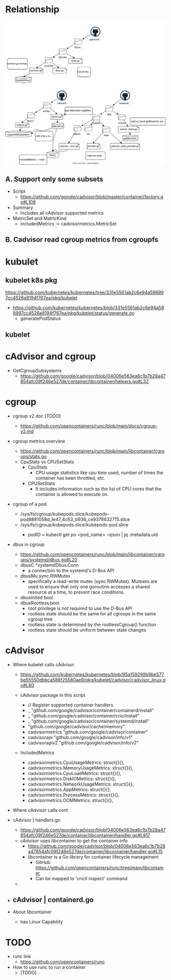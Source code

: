 

# Relationship

![cadvisor-cgroup-code.drawio.svg](cadvisor-cgroup-code.drawio.svg)

## A. Support only some subsets

- Script
    - https://github.com/google/cadvisor/blob/master/container/factory.go#L108
- Summary
    - Includes all cAdvisor supported metrics
- MatricSet and MatricKind
    - includedMetrics := cadvisormetrics.MetricSet

## B. Cadvisor read cgroup metrics from cgroupfs



# kubulet

## kubelet k8s pkg

https://github.com/kubernetes/kubernetes/tree/331e5561ab2c6e94a598997cc4526a8194f767ea/pkg/kubelet

- https://github.com/kubernetes/kubernetes/blob/331e5561ab2c6e94a598997cc4526a8194f767ea/pkg/kubelet/status/generate.go
    - generatePodStatus


## kubelet


# cAdvisor and cgroup

- GetCgroupSubsystems
    - https://github.com/google/cadvisor/blob/04006e563ea6c1b7b28a47854afc09f246e527de/container/libcontainer/helpers.go#L32


# cgroup

- cgroup v2 doc [TODO]
    - https://github.com/opencontainers/runc/blob/main/docs/cgroup-v2.md

- cgroup metrics overview
    - https://github.com/opencontainers/runc/blob/main/libcontainer/cgroups/stats.go
    - CpuStats vs CPUSetStats
        - CpuStats
            - CPU usage statistics like cpu time used, number of times the container has been throttled, etc.
        - CPUSetStats
            - It includes information such as the list of CPU cores that the container is allowed to execute on.

- cgroup of a pod
    - /sys/fs/cgroup/kubepods.slice/kubepods-pod8881058d_1e47_4c63_b936_ce9376632715.slice
    - /sys/fs/cgroup/kubepods.slice/kubepods-pod<podUID>.slice
        - podID = kubectl get po <pod_name> -ojson | jq .metadata.uid

- dbus in cgroup
    - https://github.com/opencontainers/runc/blob/main/libcontainer/cgroups/systemd/dbus.go#L20
    - dbusC        *systemdDbus.Conn
        - a connection to the systemd's D-Bus API
    - dbusMu       sync.RWMutex
        - specifically a read-write mutex (sync.RWMutex). Mutexes are used to ensure that only one goroutine accesses a shared resource at a time, to prevent race conditions.
    - dbusInited   bool
    - dbusRootless bool
        - root privilege is not required to use the D-Bus API
        - rootless state should be the same for all cgroups in the same cgroup tree
        - rootless state is determined by the rootlessCgroup() function
        - rootless state should be uniform between state changes

# cAdvisor

- Where kubelet calls cAdvisor
    - https://github.com/kubernetes/kubernetes/blob/95a159299b9be577be55550dbbca588f25580ae9/pkg/kubelet/cadvisor/cadvisor_linux.go#L80
    - cAdvisor package in this script
        - // Register supported container handlers.
        - _ "github.com/google/cadvisor/container/containerd/install"
        - _ "github.com/google/cadvisor/container/crio/install"
        - _ "github.com/google/cadvisor/container/systemd/install"
        - "github.com/google/cadvisor/cache/memory"
        - cadvisormetrics "github.com/google/cadvisor/container"
        - cadvisorapi "github.com/google/cadvisor/info/v1"
        - cadvisorapiv2 "github.com/google/cadvisor/info/v2"

    - IncludedMetrics
        - cadvisormetrics.CpuUsageMetrics:     struct{}{},
        - cadvisormetrics.MemoryUsageMetrics:  struct{}{},
		- cadvisormetrics.CpuLoadMetrics:      struct{}{},
		- cadvisormetrics.DiskIOMetrics:       struct{}{},
		- cadvisormetrics.NetworkUsageMetrics: struct{}{},
		- cadvisormetrics.AppMetrics:          struct{}{},
		- cadvisormetrics.ProcessMetrics:      struct{}{},
		- cadvisormetrics.OOMMetrics:          struct{}{},

- Where cAdvisor calls cont
- cAdvisor | handlers.go
    - https://github.com/google/cadvisor/blob/04006e563ea6c1b7b28a47854afc09f246e527de/container/libcontainer/handler.go#L917
    - cAdvisor uses libcontainer to get the container info
        - https://github.com/google/cadvisor/blob/04006e563ea6c1b7b28a47854afc09f246e527de/container/libcontainer/handler.go#L15
        - libcontainer is a Go library for container lifecycle management
            - GitHub: https://github.com/opencontainers/runc/tree/main/libcontainer
            - Can be mapped to 'crictl inspect' command
    - 

- cAdvisor | containerd.go
    - 

- About libcontainer
    - has Linux Capability

# TODO

- runc link
    - https://github.com/opencontainers/runc
- How to use runc to run a container
    - [TODO]
